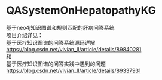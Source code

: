# QASystemOnHepatopathyKG
基于neo4j知识图谱和规则匹配的肝病问答系统  
项目介绍详见：  
基于医疗知识图谱的问答系统源码详解 https://blog.csdn.net/vivian_ll/article/details/89840281  
和  
基于医疗知识图谱的问答实践中遇到的问题 https://blog.csdn.net/vivian_ll/article/details/89337931
